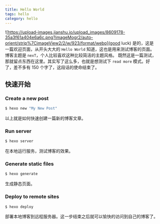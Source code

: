 ```yaml
---
title: Hello World
tags: hello
category: hello
---
```


![https://upload-images.jianshu.io/upload_images/8609178-35a3f61a404e6a6c.png?imageMogr2/auto-orient/strip%7CimageView2/2/w/923/format/webp](good luck)
是的，这是一篇欢迎页面，从开头大大的 `Hello World` 知道，这也是用来测试博客的页面。博客主题是 `nexT`，个人比较喜欢这种比较简洁的主题风格。
既然这是一篇测试，那就留点东西在这里。其实写了这么多，也就是想测试下 `read more` 模式。好了，差不多有 150 个字了，这段话的使命结束了。

## 快速开始

### Create a new post

``` bash
$ hexo new "My New Post"
```

以上就是如何快速创建一篇新的博客文章。

### Run server

``` bash
$ hexo server
```

在本地运行服务，测试博客的效果。

### Generate static files

``` bash
$ hexo generate
```

生成静态页面。

### Deploy to remote sites

``` bash
$ hexo deploy
```

部署本地博客到远程服务器。这一步结束之后就可以愉快的访问到自己的博客了。
